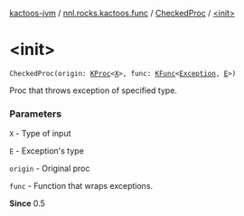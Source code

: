 [kactoos-jvm](../../index.md) / [nnl.rocks.kactoos.func](../index.md) / [CheckedProc](index.md) / [&lt;init&gt;](./-init-.md)

# &lt;init&gt;

`CheckedProc(origin: `[`KProc`](../../nnl.rocks.kactoos/-k-proc.md)`<`[`X`](index.md#X)`>, func: `[`KFunc`](../../nnl.rocks.kactoos/-k-func.md)`<`[`Exception`](https://kotlinlang.org/api/latest/jvm/stdlib/kotlin/-exception/index.html)`, `[`E`](index.md#E)`>)`

Proc that throws exception of specified type.

### Parameters

`X` - Type of input

`E` - Exception's type

`origin` - Original proc

`func` - Function that wraps exceptions.

**Since**
0.5

